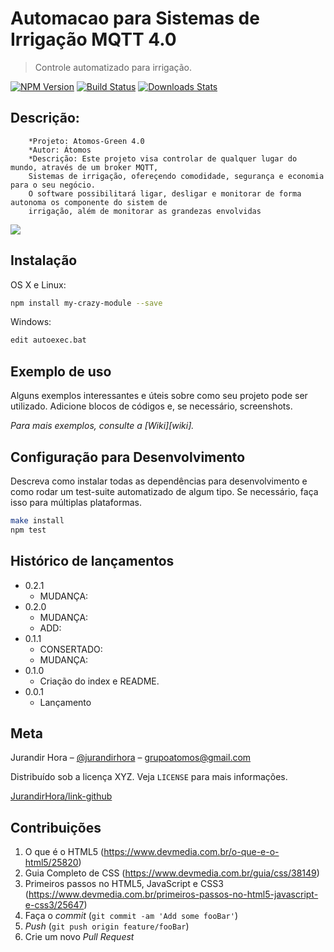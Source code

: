# Automacao para Sistemas de Irrigação MQTT 4.0
> Controle automatizado para irrigação.

[![NPM Version][npm-image]][npm-url]
[![Build Status][travis-image]][travis-url]
[![Downloads Stats][npm-downloads]][npm-url]

## Descrição: 
        *Projeto: Atomos-Green 4.0   
        *Autor: Átomos  
        *Descrição: Este projeto visa controlar de qualquer lugar do mundo, através de um broker MQTT, 
        Sistemas de irrigação, ofereçendo comodidade, segurança e economia para o seu negócio. 
        O software possibilitará ligar, desligar e monitorar de forma autonoma os componente do sistem de 
        irrigação, além de monitorar as grandezas envolvidas 

![](../header.png)

## Instalação

OS X e Linux:

```sh
npm install my-crazy-module --save
```

Windows:

```sh
edit autoexec.bat
```

## Exemplo de uso

Alguns exemplos interessantes e úteis sobre como seu projeto pode ser utilizado. Adicione blocos de códigos e, se necessário, screenshots.

_Para mais exemplos, consulte a [Wiki][wiki]._ 

## Configuração para Desenvolvimento

Descreva como instalar todas as dependências para desenvolvimento e como rodar um test-suite automatizado de algum tipo. Se necessário, faça isso para múltiplas plataformas.

```sh
make install
npm test
```

## Histórico de lançamentos

* 0.2.1
    * MUDANÇA: 
* 0.2.0
    * MUDANÇA: 
    * ADD: 
* 0.1.1
    * CONSERTADO: 
    * MUDANÇA: 
* 0.1.0
    * Criação do index e README.
* 0.0.1
    * Lançamento

## Meta

Jurandir Hora – [@jurandirhora](https://twitter.com/...) – grupoatomos@gmail.com

Distribuído sob a licença XYZ. Veja `LICENSE` para mais informações.

[JurandirHora/link-github](https://github.com/grupo-atomos)

## Contribuições

1. O que é o HTML5 (<https://www.devmedia.com.br/o-que-e-o-html5/25820>)
2. Guia Completo de CSS (<https://www.devmedia.com.br/guia/css/38149>)
3. Primeiros passos no HTML5, JavaScript e CSS3 (<https://www.devmedia.com.br/primeiros-passos-no-html5-javascript-e-css3/25647>)
4. Faça o _commit_ (`git commit -am 'Add some fooBar'`)
5. _Push_ (`git push origin feature/fooBar`)
6. Crie um novo _Pull Request_

[npm-image]: https://img.shields.io/npm/v/datadog-metrics.svg?style=flat-square
[npm-url]: https://npmjs.org/package/datadog-metrics
[npm-downloads]: https://img.shields.io/npm/dm/datadog-metrics.svg?style=flat-square
[travis-image]: https://img.shields.io/travis/dbader/node-datadog-metrics/master.svg?style=flat-square
[travis-url]: https://travis-ci.org/dbader/node-datadog-metrics
[Site]: https://github.com/Grupo-Atomos/Automacao-para-Disjuntor-de-MT
